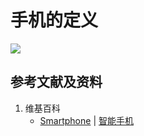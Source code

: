# 手机的定义

![](/images/使用手机等电子设备的理想体式/手机的定义/1a1.jpg)

## 参考文献及资料

1. 维基百科
	- [Smartphone](https://en.wikipedia.org/wiki/Smartphone) | [智能手机](https://zh.wikipedia.org/wiki/%E6%99%BA%E8%83%BD%E6%89%8B%E6%9C%BA)


